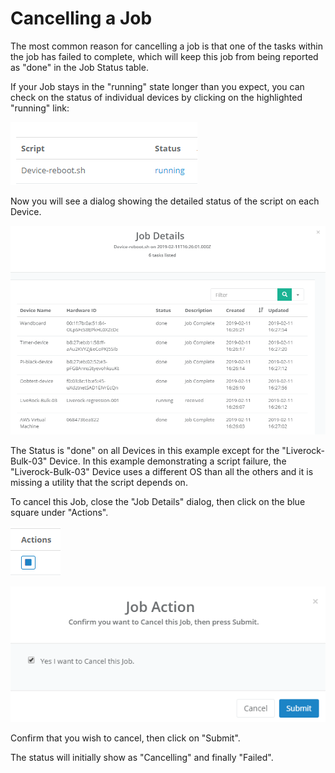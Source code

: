 # Cancelling a Job

The most common reason for cancelling a job is that one of the tasks within the job has failed to complete, which will keep this job from being reported as "done" in the Job Status table.

If your Job stays in the "running" state longer than you expect, you can check on the status of individual devices by clicking on the highlighted "running" link:

![](../../.gitbook/assets/image%20%2810%29.png)

Now you will see a dialog showing the detailed status of the script on each Device.

![](../../.gitbook/assets/image%20%2829%29.png)

The Status is "done" on all Devices in this example except for the "Liverock-Bulk-03" Device.  In this example demonstrating a script failure, the "Liverock-Bulk-03" Device uses a different OS than all the others and it is missing a utility that the script depends on.

To cancel this Job, close the "Job Details" dialog, then click on the blue square under "Actions".

![](../../.gitbook/assets/image%20%288%29.png)

![](../../.gitbook/assets/image%20%2884%29.png)

Confirm that you wish to cancel, then click on "Submit".

The status will initially show as "Cancelling" and finally "Failed".

